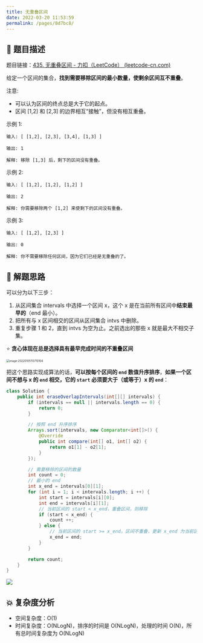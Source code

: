 ```yaml
---
title: 无重叠区间
date: 2022-03-20 11:53:59
permalink: /pages/8d7bc8/
---
```


## 📃 题目描述

题目链接：[435. 无重叠区间 - 力扣（LeetCode） (leetcode-cn.com)](https://leetcode-cn.com/problems/non-overlapping-intervals/)

给定一个区间的集合，**找到需要移除区间的最小数量，使剩余区间互不重叠**。

注意:

- 可以认为区间的终点总是大于它的起点。
- 区间 [1,2] 和 [2,3] 的边界相互“接触”，但没有相互重叠。

示例 1:

```
输入: [ [1,2], [2,3], [3,4], [1,3] ]

输出: 1

解释: 移除 [1,3] 后，剩下的区间没有重叠。
```

示例 2:

```
输入: [ [1,2], [1,2], [1,2] ]

输出: 2

解释: 你需要移除两个 [1,2] 来使剩下的区间没有重叠。
```

示例 3:

```
输入: [ [1,2], [2,3] ]

输出: 0

解释: 你不需要移除任何区间，因为它们已经是无重叠的了。
```

## 🔔 解题思路

可以分为以下三步：

1. 从区间集合 intervals 中选择一个区间 x，这个 x 是在当前所有区间中**结束最早的**（end 最小）。
2. 把所有与 x 区间相交的区间从区间集合 intvs 中删除。
3. 重复步骤 1 和 2，直到 intvs 为空为止。之前选出的那些 x 就是最大不相交子集。

⭐ **贪心体现在总是选择具有最早完成时间的不重叠区间**

<img src="https://cs-wiki.oss-cn-shanghai.aliyuncs.com/img/20220105113710.png" alt="image-20220105113710104" style="zoom: 50%;" />

把这个思路实现成算法的话，**可以按每个区间的 `end` 数值升序排序**，**如果一个区间不想与 x 的 `end` 相交，它的 `start` 必须要大于（或等于）x 的 `end`**：


```java
class Solution {
    public int eraseOverlapIntervals(int[][] intervals) {
        if (intervals == null || intervals.length == 0) {
            return 0;
        }

        // 按照 end 升序排序
        Arrays.sort(intervals, new Comparator<int[]>() {
            @Override
            public int compare(int[] o1, int[] o2) {
                return o1[1] - o2[1];
            }
        });

        // 需要移除的区间的数量
        int count = 0;
        // 最小的 end
        int x_end = intervals[0][1];
        for (int i = 1; i < intervals.length; i ++) {
            int start = intervals[i][0];
            int end = intervals[i][1];
            // 当前区间的 start < x_end，重叠区间，则移除
            if (start < x_end) {
                count ++;
            } else {
                // 当前区间的 start >= x_end，区间不重叠，更新 x_end 为当前区间的 end
                x_end = end;
            }
        }

        return count;
    }
}
```

![](https://cs-wiki.oss-cn-shanghai.aliyuncs.com/img/20220105115614.png)

## 💥 复杂度分析

- 空间复杂度：O(1)
- 时间复杂度：O(NLogN)，排序的时间是 O(NLogN)，处理的时间 O(N)，所有总时间复杂度为 O(NLogN)

